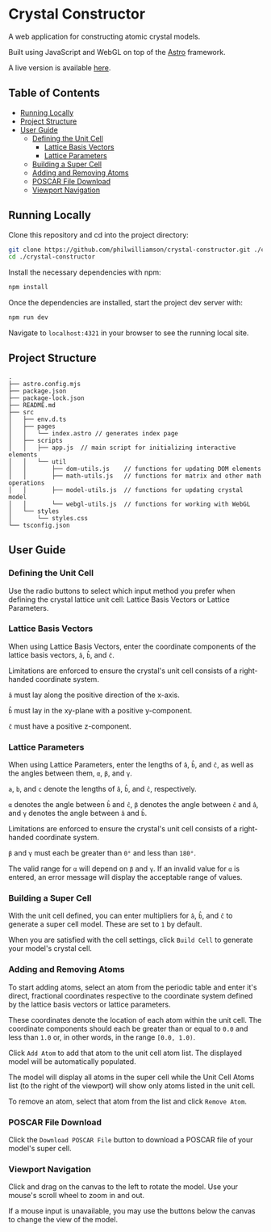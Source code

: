 # Crystal Constructor

A web application for constructing atomic crystal models.

Built using JavaScript and WebGL on top of the [Astro](https://astro.build/) framework.

A live version is available [here](https://philcodes.com/projects/crystal-constructor/).

## Table of Contents
- [Running Locally](#running-locally)
- [Project Structure](#project-structure)
- [User Guide](#user-guide)
    - [Defining the Unit Cell](#defining-the-unit-cell)
        - [Lattice Basis Vectors](#lattice-basis-vectors)
        - [Lattice Parameters](#lattice-parameters)
    - [Building a Super Cell](#building-a-super-cell)
    - [Adding and Removing Atoms](#adding-and-removing-atoms)
    - [POSCAR File Download](#poscar-file-download)
    - [Viewport Navigation](#viewport-navigation)

## Running Locally

Clone this repository and cd into the project directory:

```bash
git clone https://github.com/philwilliamson/crystal-constructor.git ./crystal-constructor
cd ./crystal-constructor
```
Install the necessary dependencies with npm:

```bash
npm install
```
Once the dependencies are installed, start the project dev server with:

```bash
npm run dev
```

Navigate to `localhost:4321` in your browser to see the running local site.

## Project Structure
```
.
├── astro.config.mjs
├── package.json
├── package-lock.json
├── README.md
├── src
│   ├── env.d.ts
│   ├── pages
│   │   └── index.astro // generates index page
│   ├── scripts
│   │   ├── app.js  // main script for initializing interactive elements
│   │   └── util 
│   │       ├── dom-utils.js    // functions for updating DOM elements
│   │       ├── math-utils.js   // functions for matrix and other math operations
│   │       ├── model-utils.js  // functions for updating crystal model
│   │       └── webgl-utils.js  // functions for working with WebGL
│   └── styles
│       └── styles.css
└── tsconfig.json
```

## User Guide

### Defining the Unit Cell

Use the radio buttons to select which input method you prefer when defining the crystal lattice unit cell: Lattice Basis Vectors or Lattice Parameters.

### Lattice Basis Vectors

When using Lattice Basis Vectors, enter the coordinate components of the lattice basis vectors, `â`, `b̂`, and `ĉ`.

Limitations are enforced to ensure the crystal's unit cell consists of a right-handed coordinate system.

`â` must lay along the positive direction of the x-axis.

`b̂` must lay in the xy-plane with a positive y-component.

`ĉ` must have a positive z-component.

### Lattice Parameters

When using Lattice Parameters, enter the lengths of `â`, `b̂`, and `ĉ`, as well as the angles between them, `α`, `β`, and `γ`.

`a`, `b`, and `c` denote the lengths of `â`, `b̂`, and `ĉ`, respectively.

`α` denotes the angle between `b̂` and `ĉ`, `β` denotes the angle between `ĉ` and `â`, and `γ` denotes the angle between `â` and `b̂`.

Limitations are enforced to ensure the crystal's unit cell consists of a right-handed coordinate system.

`β` and `γ` must each be greater than `0°` and less than `180°`.

The valid range for `α` will depend on `β` and `γ`. If an invalid value for `α` is entered, an error message will display the acceptable range of values.

### Building a Super Cell

With the unit cell defined, you can enter multipliers for `â`, `b̂`, and `ĉ` to generate a super cell model. These are set to `1` by default.

When you are satisfied with the cell settings, click `Build Cell` to generate your model's crystal cell.

### Adding and Removing Atoms

To start adding atoms, select an atom from the periodic table and enter it's direct, fractional coordinates respective to the coordinate system defined by the lattice basis vectors or lattice parameters.

These coordinates denote the location of each atom within the unit cell. The coordinate components should each be greater than or equal to `0.0` and less than `1.0` or, in other words, in the range `[0.0, 1.0)`.

Click `Add Atom` to add that atom to the unit cell atom list. The displayed model will be automatically populated.

The model will display all atoms in the super cell while the Unit Cell Atoms list (to the right of the viewport) will show only atoms listed in the unit cell.

To remove an atom, select that atom from the list and click `Remove Atom`.

### POSCAR File Download

Click the `Download POSCAR File` button to download a POSCAR file of your model's super cell.

### Viewport Navigation

Click and drag on the canvas to the left to rotate the model. Use your mouse's scroll wheel to zoom in and out.

If a mouse input is unavailable, you may use the buttons below the canvas to change the view of the model.